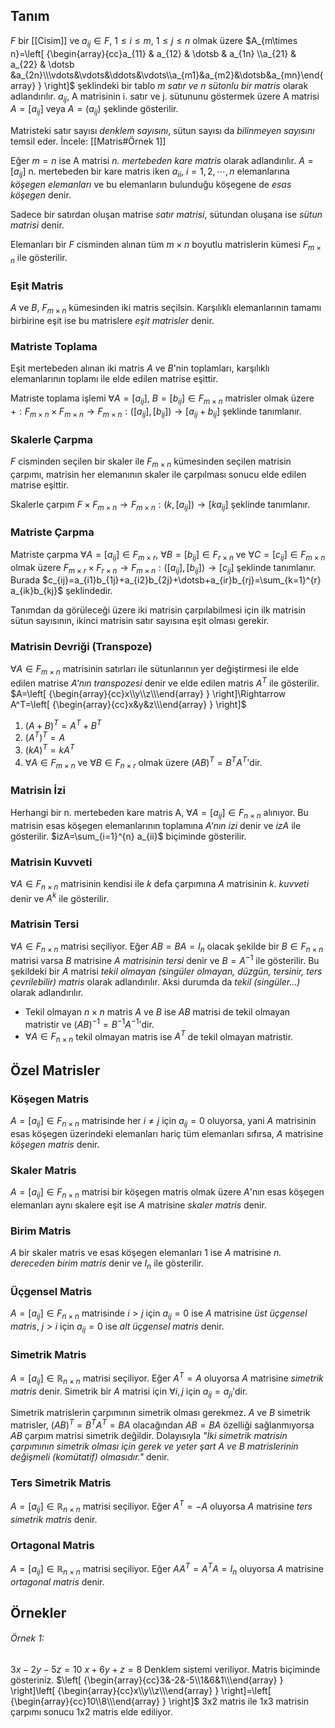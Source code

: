 ## Tanım
$F$ bir [[Cisim]] ve $a_{ij}\in F$, $1\leq i\leq m$, $1\leq j\leq n$ olmak üzere
$A_{m\times n}=\left[ {\begin{array}{cc}a_{11} & a_{12} & \dotsb & a_{1n} \\a_{21} & a_{22} & \dotsb &a_{2n}\\\vdots&\vdots&\ddots&\vdots\\a_{m1}&a_{m2}&\dotsb&a_{mn}\end{array} } \right]$
şeklindeki bir tablo *m satır ve n sütonlu bir matris* olarak adlandırılır. $a_{ij}$, A matrisinin i. satır ve j. sütununu göstermek üzere A matrisi $A=[a_{ij}]$ veya $A=(a_{ij})$ şeklinde gösterilir.

Matristeki satır sayısı *denklem sayısını*, sütun sayısı da *bilinmeyen sayısını* temsil eder. İncele: [[Matris#Örnek 1]]

Eğer $m=n$ ise A matrisi *n. mertebeden kare matris* olarak adlandırılır. $A=[a_{ij}]$ n. mertebeden bir kare matris iken $a_{ii}$, $i=1,2,\dotsb,n$ elemanlarına *köşegen elemanları* ve bu elemanların bulunduğu köşegene de *esas köşegen* denir.

Sadece bir satırdan oluşan matrise *satır matrisi*, sütundan oluşana ise *sütun matrisi* denir.

Elemanları bir $F$ cisminden alınan tüm $m\times n$ boyutlu matrislerin kümesi $F_{m\times n}$ ile gösterilir.

### Eşit Matris
$A$ ve $B$, $F_{m\times n}$ kümesinden iki matris seçilsin. Karşılıklı elemanlarının tamamı birbirine eşit ise bu matrislere *eşit matrisler* denir.  

### Matriste Toplama
Eşit mertebeden alınan iki matris $A$ ve $B$'nin toplamları, karşılıklı elemanlarının toplamı ile elde edilen matrise eşittir.

Matriste toplama işlemi $\forall A=[a_{ij}]$, $B=[b_{ij}]\in F_{m\times n}$ matrisler olmak üzere $+:F_{m\times n}\times F_{m\times n}\rightarrow F_{m\times n}: ([a_{ij}], [b_{ij}])\rightarrow[a_{ij}+b_{ij}]$ şeklinde tanımlanır.

### Skalerle Çarpma
$F$ cisminden seçilen bir skaler ile $F_{m\times n}$ kümesinden seçilen matrisin çarpımı, matrisin her elemanının skaler ile çarpılması sonucu elde edilen matrise eşittir.

Skalerle çarpım $F\times F_{m\times n}\rightarrow F_{m\times n}:(k,[a_{ij}])\rightarrow[ka_{ij}]$ şeklinde tanımlanır.

### Matriste Çarpma
Matriste çarpma $\forall A=[a_{ij}]\in F_{m\times r}$, $\forall B=[b_{ij}]\in F_{r\times n}$ ve $\forall C=[c_{ij}]\in F_{m\times n}$ olmak üzere $F_{m\times r}\times F_{r\times n}\rightarrow F_{m\times n}:([a_{ij}],[b_{ij}])\rightarrow[c_{ij}]$ şeklinde tanımlanır. Burada $c_{ij}=a_{i1}b_{1j}+a_{i2}b_{2j}+\dotsb+a_{ir}b_{rj}=\sum_{k=1}^{r} a_{ik}b_{kj}$ şeklindedir.

Tanımdan da görüleceği üzere iki matrisin çarpılabilmesi için ilk matrisin sütun sayısının, ikinci matrisin satır sayısına eşit olması gerekir.

### Matrisin Devriği (Transpoze)
$\forall A\in F_{m\times n}$ matrisinin satırları ile sütunlarının yer değiştirmesi ile elde edilen matrise *$A$'nın  transpozesi* denir ve elde edilen matris $A^T$ ile gösterilir.
$A=\left[ {\begin{array}{cc}x\\y\\z\\\end{array} } \right]\Rightarrow A^T=\left[ {\begin{array}{cc}x&y&z\\\end{array} } \right]$

1. $(A+B)^T=A^T+B^T$
2. $(A^T)^T=A$
3. $(kA)^T=kA^T$
4. $\forall A\in F_{m\times n}$ ve $\forall B\in F_{n\times r}$ olmak üzere $(AB)^T=B^TA^T$'dir. 

### Matrisin İzi
Herhangi bir n. mertebeden kare matris A, $\forall A=[a_{ij}]\in F_{n\times n}$ alınıyor. Bu matrisin esas köşegen elemanlarının toplamına *$A$'nın izi* denir ve $izA$ ile gösterilir.
$izA=\sum_{i=1}^{n} a_{ii}$ biçiminde gösterilir.

### Matrisin Kuvveti
$\forall A\in F_{n\times n}$ matrisinin kendisi ile $k$ defa çarpımına $A$ matrisinin *k. kuvveti* denir ve $A^k$ ile gösterilir.

### Matrisin Tersi
$\forall A\in F_{n\times n}$ matrisi seçiliyor. Eğer $AB=BA=I_n$ olacak şekilde bir $B\in F_{n\times n}$ matrisi varsa $B$ matrisine *$A$ matrisinin tersi* denir ve $B=A^{-1}$ ile gösterilir. Bu şekildeki bir $A$ matrisi *tekil olmayan (singüler olmayan, düzgün, tersinir, ters çevrilebilir) matris* olarak adlandırılır. Aksi durumda da *tekil (singüler...)* olarak adlandırılır.

- Tekil olmayan $n\times n$ matris $A$ ve $B$ ise $AB$ matrisi de tekil olmayan matristir ve $(AB)^{-1}=B^{-1}A^{-1}$'dir.
- $\forall A\in F_{n\times n}$ tekil olmayan matris ise $A^T$ de tekil olmayan matristir. 

## Özel Matrisler
### Köşegen Matris
$A=[a_{ij}]\in F_{n\times n}$ matrisinde her $i\neq j$ için $a_{ij}=0$ oluyorsa, yani $A$ matrisinin esas köşegen üzerindeki elemanları hariç tüm elemanları sıfırsa, $A$ matrisine *köşegen matris* denir.

### Skaler Matris
$A=[a_{ij}]\in F_{n\times n}$ matrisi bir köşegen matris olmak üzere $A$'nın esas köşegen elemanları aynı skalere eşit ise $A$ matrisine *skaler matris* denir.

### Birim Matris
$A$ bir skaler matris ve esas köşegen elemanları $1$ ise $A$ matrisine *n. dereceden birim matris* denir ve $I_n$ ile gösterilir.

### Üçgensel Matris
$A=[a_{ij}]\in F_{n\times n}$ matrisinde $i>j$ için $a_{ij}=0$ ise $A$ matrisine *üst üçgensel matris*, $j>i$ için $a_{ij}=0$ ise *alt üçgensel matris* denir.

### Simetrik Matris
$A=[a_{ij}]\in \mathbb{R}_{n\times n}$ matrisi seçiliyor. Eğer $A^T=A$ oluyorsa $A$ matrisine *simetrik matris* denir. Simetrik bir $A$ matrisi için $\forall i,j$ için $a_{ij}=a_{ji}$'dir.

Simetrik matrislerin çarpımının simetrik olması gerekmez. $A$ ve $B$ simetrik matrisler, $(AB)^T=B^TA^T=BA$ olacağından $AB=BA$ özelliği sağlanmıyorsa $AB$ çarpım matrisi simetrik değildir. Dolayısıyla *"İki simetrik matrisin çarpımının simetrik olması için gerek ve yeter şart A ve B matrislerinin değişmeli (komütatif) olmasıdır."* denir. 

### Ters Simetrik Matris
$A=[a_{ij}]\in \mathbb{R}_{n\times n}$ matrisi seçiliyor. Eğer $A^T=-A$ oluyorsa $A$ matrisine *ters simetrik matris* denir. 

### Ortagonal Matris
$A=[a_{ij}]\in \mathbb{R}_{n\times n}$ matrisi seçiliyor. Eğer $AA^T=A^TA=I_n$ oluyorsa $A$ matrisine *ortagonal matris* denir. 

## Örnekler
###### Örnek 1:
$3x-2y-5z=10$
$x+6y+z=8$
Denklem sistemi veriliyor. Matris biçiminde gösteriniz.
$\left[ {\begin{array}{cc}3&-2&-5\\1&6&1\\\end{array} } \right]\left[ {\begin{array}{cc}x\\y\\z\\\end{array} } \right]=\left[ {\begin{array}{cc}10\\8\\\end{array} } \right]$
3x2 matris ile 1x3 matrisin çarpımı sonucu 1x2 matris elde ediliyor. 